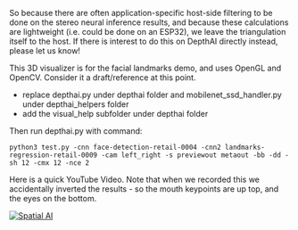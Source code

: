 So because there are often application-specific host-side filtering to be done on the stereo neural inference results, and because these calculations are lightweight (i.e. could be done on an ESP32), we leave the triangulation itself to the host.  If there is interest to do this on DepthAI directly instead, please let us know!

This 3D visualizer is for the facial landmarks demo, and uses OpenGL and OpenCV.  Consider it a draft/reference at this point.  

- replace depthai.py under depthai folder and mobilenet_ssd_handler.py under depthai_helpers folder
- add the visual_help subfolder under depthai folder

Then run depthai.py with command: 
```
python3 test.py -cnn face-detection-retail-0004 -cnn2 landmarks-regression-retail-0009 -cam left_right -s previewout metaout -bb -dd -sh 12 -cmx 12 -nce 2
```

Here is a quick YouTube Video.  Note that when we recorded this we accidentally inverted the results - so the mouth keypoints are up top, and the eyes on the bottom.

[![Spatial AI](https://user-images.githubusercontent.com/32992551/89942141-44fc6800-dbd9-11ea-8142-fe126922148f.png)](https://www.youtube.com/watch?v=Cs8xo3mPBMg "3D Facial Landmark visualization")
